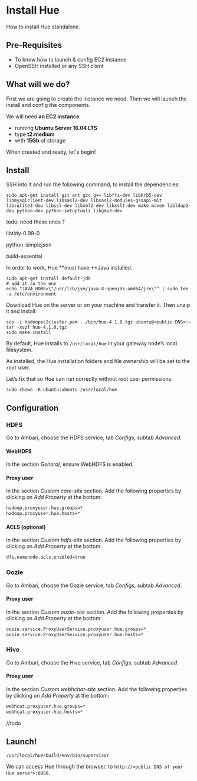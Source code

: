 # Install Hue

How to install Hue standalone.

## Pre-Requisites

- To know how to launch & config EC2 instance
- OpenSSH installed or any SSH client

## What will we do?

First we are going to create the instance we need. Then we will launch the install and config the components.

We will need **an EC2 instance**:

- running **Ubuntu Server 16.04 LTS**
- type **t2.medium**
- with **15Gb** of storage

When created and ready, let's begin!

## Install

SSH into it and run the following command, to install the dependencies:

```shell
sudo apt-get install git ant gcc g++ libffi-dev libkrb5-dev libmysqlclient-dev libsasl2-dev libsasl2-modules-gssapi-mit libsqlite3-dev libssl-dev libxml2-dev libxslt-dev make maven libldap2-dev python-dev python-setuptools libgmp3-dev
```

todo: need these ones ?

libtidy-0.99-0

python-simplejson

build-essential

In order to work, Hue **must have **Java installed.

```shell
sudo apt-get install default-jdk
# add it to the env
echo "JAVA_HOME=\"/usr/lib/jvm/java-8-openjdk-amd64/jre\"" | sudo tee -a /etc/environment
```

Download Hue on the server or on your machine and transfer it. Then unzip it and install:

```
scp -i hadoopec2cluster.pem ../bin/hue-4.1.0.tgz ubuntu@<public DNS>:~
tar -xvzf hue-4.1.0.tgz
sudo make install
```

By default, Hue installs to `/usr/local/hue` in your gateway node’s local filesystem.

As installed, the Hue installation folders and file ownership will be set to the `root` user.

Let’s fix that so Hue can run correctly without root user permissions:

```
sudo chown -R ubuntu:ubuntu /usr/local/hue
```

## Configuration

### HDFS

Go to Ambari, choose the HDFS service, tab _Configs_, subtab _Advanced_.

#### WebHDFS

In the section _General_, ensure WebHDFS is enabled.

#### Proxy user

In the section _Custom core-site_ section. Add the following properties by clicking on _Add Property_ at the bottom:

```xml
hadoop.proxyuser.hue.groups=*
hadoop.proxyuser.hue.hosts=*
```

#### ACLS (optional)

In the section _Custom hdfs-site_ section. Add the following properties by clicking on _Add Property_ at the bottom:

```xml
dfs.namenode.acls.enabled=true
```

### Oozie

Go to Ambari, choose the Oozie service, tab _Configs_, subtab _Advanced_.

#### Proxy user

In the section _Custom oozie-site_ section. Add the following properties by clicking on _Add Property_ at the bottom:

```xml
oozie.service.ProxyUserService.proxyuser.hue.groups=*
oozie.service.ProxyUserService.proxyuser.hue.hosts=*
```

### Hive

Go to Ambari, choose the Hive service, tab _Configs_, subtab _Advanced_.

#### Proxy user

In the section _Custom webhchat-site_ section. Add the following properties by clicking on _Add Property_ at the bottom:

```xml
webhcat.proxyuser.hue.groups=*
webhcat.proxyuser.hue.hosts=*
```



//todo

## Launch!

```
/usr/local/hue/build/env/bin/supervisor
```

We can access Hue through the browser, to `http://<public DNS of your Hue server>:8888`.

